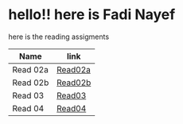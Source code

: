# hello!! here is Fadi Nayef

here is the reading assigments 

| Name      | link     |
|-----------|----------|
| Read 02a|[Read02a](read02a.md) |       
| Read 02b |    [Read02b](read02b.md)      |
| Read 03 |  [Read03](read03.md)    | 
|Read 04|[Read04](read04a.md)  |
